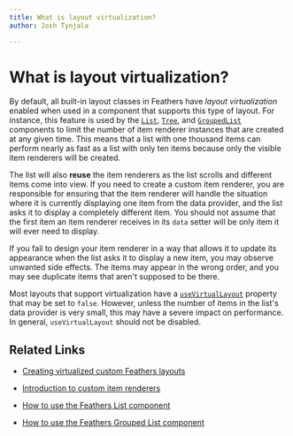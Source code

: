 ```yaml
---
title: What is layout virtualization?  
author: Josh Tynjala

---
```

# What is layout virtualization?

By default, all built-in layout classes in Feathers have *layout virtualization* enabled when used in a component that supports this type of layout. For instance, this feature is used by the [`List`](../list.html), [`Tree`](tree.html), and [`GroupedList`](../grouped-list.html) components to limit the number of item renderer instances that are created at any given time. This means that a list with one thousand items can perform nearly as fast as a list with only ten items because only the visible item renderers will be created.

The list will also **reuse** the item renderers as the list scrolls and different items come into view. If you need to create a custom item renderer, you are responsible for ensuring that the item renderer will handle the situation where it is currently displaying one item from the data provider, and the list asks it to display a completely different item. You should not assume that the first item an item renderer receives in its `data` setter will be only item it will ever need to display.

If you fail to design your item renderer in a way that allows it to update its appearance when the list asks it to display a new item, you may observe unwanted side effects. The items may appear in the wrong order, and you may see duplicate items that aren't supposed to be there.

Most layouts that support virtualization have a [`useVirtualLayout`](../../api-reference/feathers/layout/IVirtualLayout.html#useVirtualLayout) property that may be set to `false`. However, unless the number of items in the list's data provider is very small, this may have a severe impact on performance. In general, `useVirtualLayout` should not be disabled.

## Related Links

-   [Creating virtualized custom Feathers layouts](../virtual-custom-layouts.html)

-   [Introduction to custom item renderers](../item-renderers.html)

-   [How to use the Feathers List component](../list.html)

-   [How to use the Feathers Grouped List component](../grouped-list.html)


